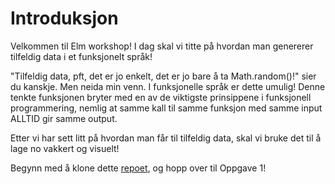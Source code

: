 # Introduksjon

Velkommen til Elm workshop! I dag skal vi titte på hvordan man genererer tilfeldig data i et funksjonelt språk!

"Tilfeldig data, pft, det er jo enkelt, det er jo bare å ta Math.random\(\)!" sier du kanskje. Men neida min venn. I funksjonelle språk er dette umulig! Denne tenkte funksjonen bryter med en av de viktigste prinsippene i funksjonell programmering, nemlig at samme kall til samme funksjon med samme input ALLTID gir samme output.

Etter vi har sett litt på hvordan man får til tilfeldig data, skal vi bruke det til å lage no vakkert og visuelt!



Begynn med å klone dette [repoet](https://github.com/OFollan/Elm-particle-workshop), og hopp over til Oppgave 1!

